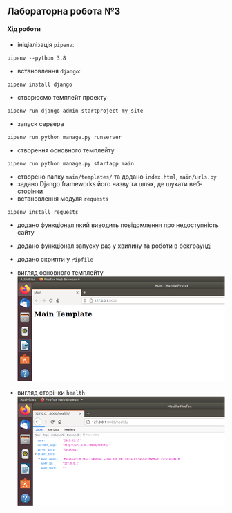 ## Лабораторна робота №3
#### Хід роботи
+ ініціалізація `pipenv`:
```
pipenv --python 3.8
```
+ встановлення `django`:
```
pipenv install django
```
+ створюємо темплейт проекту
```
pipenv run django-admin startproject my_site
```
+ запуск сервера
```
pipenv run python manage.py runserver
```
+ створення основного темплейту
```
pipenv run python manage.py startapp main
```
+ створено папку `main/templates/` та додано `index.html`, `main/urls.py`
+ задано Django frameworks його назву та шлях, де шукати веб-сторінки
+ встановлення модуля `requests`
```
pipenv install requests
```
+ додано функціонал який виводить повідомлення про недоступність сайту
+ додано функціонал запуску раз у хвилину та роботи в бекграунді
+ додано скрипти у `Pipfile`

+ вигляд основного темплейту
![Main](./template.png)
+ вигляд сторінки `health`
![Health](./health.png)